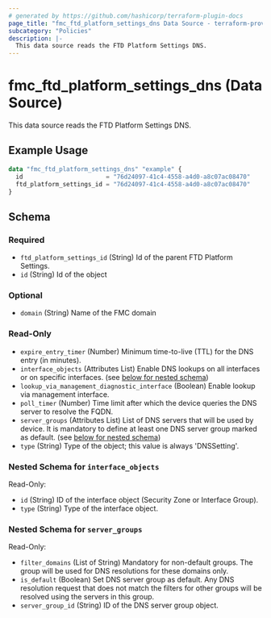```yaml
---
# generated by https://github.com/hashicorp/terraform-plugin-docs
page_title: "fmc_ftd_platform_settings_dns Data Source - terraform-provider-fmc"
subcategory: "Policies"
description: |-
  This data source reads the FTD Platform Settings DNS.
---
```


# fmc_ftd_platform_settings_dns (Data Source)

This data source reads the FTD Platform Settings DNS.

## Example Usage

```terraform
data "fmc_ftd_platform_settings_dns" "example" {
  id                       = "76d24097-41c4-4558-a4d0-a8c07ac08470"
  ftd_platform_settings_id = "76d24097-41c4-4558-a4d0-a8c07ac08470"
}
```

<!-- schema generated by tfplugindocs -->
## Schema

### Required

- `ftd_platform_settings_id` (String) Id of the parent FTD Platform Settings.
- `id` (String) Id of the object

### Optional

- `domain` (String) Name of the FMC domain

### Read-Only

- `expire_entry_timer` (Number) Minimum time-to-live (TTL) for the DNS entry (in minutes).
- `interface_objects` (Attributes List) Enable DNS lookups on all interfaces or on specific interfaces. (see [below for nested schema](#nestedatt--interface_objects))
- `lookup_via_management_diagnostic_interface` (Boolean) Enable lookup via management interface.
- `poll_timer` (Number) Time limit after which the device queries the DNS server to resolve the FQDN.
- `server_groups` (Attributes List) List of DNS servers that will be used by device. It is mandatory to define at least one DNS server group marked as default. (see [below for nested schema](#nestedatt--server_groups))
- `type` (String) Type of the object; this value is always 'DNSSetting'.

<a id="nestedatt--interface_objects"></a>
### Nested Schema for `interface_objects`

Read-Only:

- `id` (String) ID of the interface object (Security Zone or Interface Group).
- `type` (String) Type of the interface object.


<a id="nestedatt--server_groups"></a>
### Nested Schema for `server_groups`

Read-Only:

- `filter_domains` (List of String) Mandatory for non-default groups. The group will be used for DNS resolutions for these domains only.
- `is_default` (Boolean) Set DNS server group as default. Any DNS resolution request that does not match the filters for other groups will be resolved using the servers in this group.
- `server_group_id` (String) ID of the DNS server group object.
